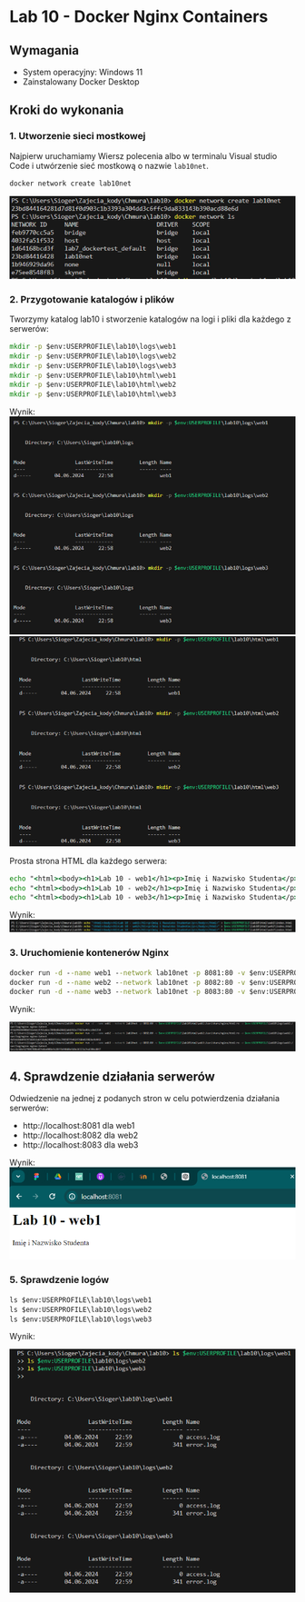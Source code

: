 # Lab 10 - Docker Nginx Containers

## Wymagania

- System operacyjny: Windows 11
- Zainstalowany Docker Desktop

## Kroki do wykonania

### 1. Utworzenie sieci mostkowej

Najpierw uruchamiamy Wiersz polecenia albo w terminalu Visual studio Code i utwórzenie sieć mostkową o nazwie `lab10net`.

```cmd
docker network create lab10net
```

![Docker network](images/dockernetwork.png)

### 2. Przygotowanie katalogów i plików

Tworzymy katalog lab10 i stworzenie katalogów na logi i pliki dla każdego z serwerów:

```cmd
mkdir -p $env:USERPROFILE\lab10\logs\web1
mkdir -p $env:USERPROFILE\lab10\logs\web2
mkdir -p $env:USERPROFILE\lab10\logs\web3
mkdir -p $env:USERPROFILE\lab10\html\web1
mkdir -p $env:USERPROFILE\lab10\html\web2
mkdir -p $env:USERPROFILE\lab10\html\web3
```
Wynik:
![Tworzenie Plików](images/pliki.png)
![Tworzenie katalogó](images/foldery.png)


Prosta strona HTML dla każdego serwera:

```cmd
echo "<html><body><h1>Lab 10 - web1</h1><p>Imię i Nazwisko Studenta</p></body></html>" > $env:USERPROFILE\lab10\html\web1\index.html
echo "<html><body><h1>Lab 10 - web2</h1><p>Imię i Nazwisko Studenta</p></body></html>" > $env:USERPROFILE\lab10\html\web2\index.html
echo "<html><body><h1>Lab 10 - web3</h1><p>Imię i Nazwisko Studenta</p></body></html>" > $env:USERPROFILE\lab10\html\web3\index.html
```
Wynik:
![Wygląd stron](images/htmlstron.png)

### 3. Uruchomienie kontenerów Nginx

```cmd
docker run -d --name web1 --network lab10net -p 8081:80 -v $env:USERPROFILE\lab10\html\web1:/usr/share/nginx/html:ro -v $env:USERPROFILE\lab10\logs\web1:/var/log/nginx nginx:latest
docker run -d --name web2 --network lab10net -p 8082:80 -v $env:USERPROFILE\lab10\html\web2:/usr/share/nginx/html:ro -v $env:USERPROFILE\lab10\logs\web2:/var/log/nginx nginx:latest
docker run -d --name web3 --network lab10net -p 8083:80 -v $env:USERPROFILE\lab10\html\web3:/usr/share/nginx/html:ro -v $env:USERPROFILE\lab10\logs\web3:/var/log/nginx nginx:latest
```
Wynik:

![Uruchomienie kontenerów](images/run.png)

## 4. Sprawdzenie działania serwerów

Odwiedzenie na jednej z podanych stron w celu potwierdzenia działania serwerów:

- http://localhost:8081 dla web1
- http://localhost:8082 dla web2
- http://localhost:8083 dla web3

Wynik:
![Strona web1](images/stronaweb1.png)

### 5. Sprawdzenie logów

```cmd
ls $env:USERPROFILE\lab10\logs\web1
ls $env:USERPROFILE\lab10\logs\web2
ls $env:USERPROFILE\lab10\logs\web3
```
Wynik:

![Logi stron](images/logs.png)
